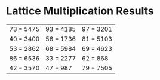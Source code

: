 # Lattice Multiplication Results

|   |   |   |
|---|---|---|
| 73 = 5475 | 93 = 4185 | 97 = 3201 |
| 40 = 3400 | 56 = 1736 | 81 = 5103 |
| 53 = 2862 | 68 = 5984 | 69 = 4623 |
| 86 = 6536 | 33 = 2277 | 62 = 868 |
| 42 = 3570 | 47 = 987 | 79 = 7505 |
